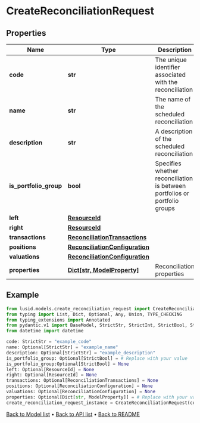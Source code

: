 # CreateReconciliationRequest

## Properties
Name | Type | Description | Notes
------------ | ------------- | ------------- | -------------
**code** | **str** | The unique identifier associated with the reconciliation | 
**name** | **str** | The name of the scheduled reconciliation | [optional] 
**description** | **str** | A description of the scheduled reconciliation | [optional] 
**is_portfolio_group** | **bool** | Specifies whether reconciliation is between portfolios or portfolio groups | [optional] 
**left** | [**ResourceId**](ResourceId.md) |  | [optional] 
**right** | [**ResourceId**](ResourceId.md) |  | [optional] 
**transactions** | [**ReconciliationTransactions**](ReconciliationTransactions.md) |  | [optional] 
**positions** | [**ReconciliationConfiguration**](ReconciliationConfiguration.md) |  | [optional] 
**valuations** | [**ReconciliationConfiguration**](ReconciliationConfiguration.md) |  | [optional] 
**properties** | [**Dict[str, ModelProperty]**](ModelProperty.md) | Reconciliation properties | [optional] 
## Example

```python
from lusid.models.create_reconciliation_request import CreateReconciliationRequest
from typing import List, Dict, Optional, Any, Union, TYPE_CHECKING
from typing_extensions import Annotated
from pydantic.v1 import BaseModel, StrictStr, StrictInt, StrictBool, StrictFloat, StrictBytes, Field, validator, ValidationError, conlist, constr
from datetime import datetime

code: StrictStr = "example_code"
name: Optional[StrictStr] = "example_name"
description: Optional[StrictStr] = "example_description"
is_portfolio_group: Optional[StrictBool] = # Replace with your value
is_portfolio_group:Optional[StrictBool] = None
left: Optional[ResourceId] = None
right: Optional[ResourceId] = None
transactions: Optional[ReconciliationTransactions] = None
positions: Optional[ReconciliationConfiguration] = None
valuations: Optional[ReconciliationConfiguration] = None
properties: Optional[Dict[str, ModelProperty]] = # Replace with your value
create_reconciliation_request_instance = CreateReconciliationRequest(code=code, name=name, description=description, is_portfolio_group=is_portfolio_group, left=left, right=right, transactions=transactions, positions=positions, valuations=valuations, properties=properties)

```

[Back to Model list](../README.md#documentation-for-models) &#8226; [Back to API list](../README.md#documentation-for-api-endpoints) &#8226; [Back to README](../README.md)

